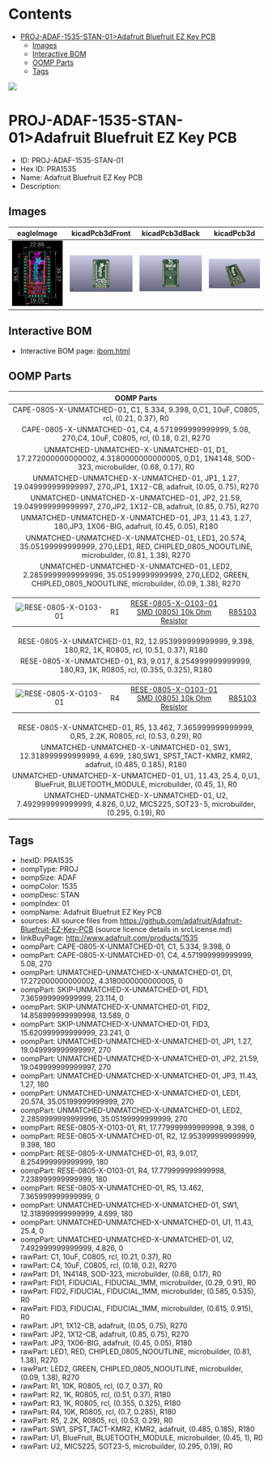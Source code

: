 



Contents
========

* [PROJ-ADAF-1535-STAN-01>Adafruit Bluefruit EZ Key PCB](#proj-adaf-1535-stan-01adafruit-bluefruit-ez-key-pcb)
	* [Images](#images)
	* [Interactive BOM](#interactive-bom)
	* [OOMP Parts](#oomp-parts)
	* [Tags](#tags)
  
![][im]
# PROJ-ADAF-1535-STAN-01>Adafruit Bluefruit EZ Key PCB

- ID: PROJ-ADAF-1535-STAN-01
- Hex ID: PRA1535
- Name: Adafruit Bluefruit EZ Key PCB
- Description: 

## Images
  
  

|eagleImage|kicadPcb3dFront|kicadPcb3dBack|kicadPcb3d|
| :---: | :---: | :---: | :---: |
|[![eagleImage](eagleImage_140.png)](eagleImage_600.png)|[![kicadPcb3dFront](kicadPcb3dFront_140.png)](kicadPcb3dFront_600.png)|[![kicadPcb3dBack](kicadPcb3dBack_140.png)](kicadPcb3dBack_600.png)|[![kicadPcb3d](kicadPcb3d_140.png)](kicadPcb3d_600.png)|

## Interactive BOM

- Interactive BOM page: [ibom.html](kicad/bom/ibom.html)

## OOMP Parts
  

|OOMP Parts|
| :---: |
|CAPE-0805-X-UNMATCHED-01, C1, 5.334, 9.398, 0,C1, 10uF, C0805, rcl, (0.21, 0.37), R0|
|CAPE-0805-X-UNMATCHED-01, C4, 4.571999999999999, 5.08, 270,C4, 10uF, C0805, rcl, (0.18, 0.2), R270|
|UNMATCHED-UNMATCHED-X-UNMATCHED-01, D1, 17.272000000000002, 4.3180000000000005, 0,D1, 1N4148, SOD-323, microbuilder, (0.68, 0.17), R0|
|UNMATCHED-UNMATCHED-X-UNMATCHED-01, JP1, 1.27, 19.049999999999997, 270,JP1, 1X12-CB, adafruit, (0.05, 0.75), R270|
|UNMATCHED-UNMATCHED-X-UNMATCHED-01, JP2, 21.59, 19.049999999999997, 270,JP2, 1X12-CB, adafruit, (0.85, 0.75), R270|
|UNMATCHED-UNMATCHED-X-UNMATCHED-01, JP3, 11.43, 1.27, 180,JP3, 1X06-BIG, adafruit, (0.45, 0.05), R180|
|UNMATCHED-UNMATCHED-X-UNMATCHED-01, LED1, 20.574, 35.05199999999999, 270,LED1, RED, CHIPLED_0805_NOOUTLINE, microbuilder, (0.81, 1.38), R270|
|UNMATCHED-UNMATCHED-X-UNMATCHED-01, LED2, 2.2859999999999996, 35.05199999999999, 270,LED2, GREEN, CHIPLED_0805_NOOUTLINE, microbuilder, (0.09, 1.38), R270|
|<table><tr><td>![RESE-0805-X-O103-01](https://raw.githubusercontent.com/oomlout/oomlout_OOMP_parts/main/RESE-0805-X-O103-01/image_140.jpg)</td><td> R1</td><td>[RESE-0805-X-O103-01<br>SMD (0805) 10k Ohm Resistor](https://github.com/oomlout/oomlout_OOMP_parts/tree/main/RESE-0805-X-O103-01/)</td><td>[R85103](https://github.com/oomlout/oomlout_OOMP_parts/tree/main/RESE-0805-X-O103-01/)</td></tr></table>|
|RESE-0805-X-UNMATCHED-01, R2, 12.953999999999999, 9.398, 180,R2, 1K, R0805, rcl, (0.51, 0.37), R180|
|RESE-0805-X-UNMATCHED-01, R3, 9.017, 8.254999999999999, 180,R3, 1K, R0805, rcl, (0.355, 0.325), R180|
|<table><tr><td>![RESE-0805-X-O103-01](https://raw.githubusercontent.com/oomlout/oomlout_OOMP_parts/main/RESE-0805-X-O103-01/image_140.jpg)</td><td> R4</td><td>[RESE-0805-X-O103-01<br>SMD (0805) 10k Ohm Resistor](https://github.com/oomlout/oomlout_OOMP_parts/tree/main/RESE-0805-X-O103-01/)</td><td>[R85103](https://github.com/oomlout/oomlout_OOMP_parts/tree/main/RESE-0805-X-O103-01/)</td></tr></table>|
|RESE-0805-X-UNMATCHED-01, R5, 13.462, 7.365999999999999, 0,R5, 2.2K, R0805, rcl, (0.53, 0.29), R0|
|UNMATCHED-UNMATCHED-X-UNMATCHED-01, SW1, 12.318999999999999, 4.699, 180,SW1, SPST_TACT-KMR2, KMR2, adafruit, (0.485, 0.185), R180|
|UNMATCHED-UNMATCHED-X-UNMATCHED-01, U1, 11.43, 25.4, 0,U1, BlueFruit, BLUETOOTH_MODULE, microbuilder, (0.45, 1), R0|
|UNMATCHED-UNMATCHED-X-UNMATCHED-01, U2, 7.492999999999999, 4.826, 0,U2, MIC5225, SOT23-5, microbuilder, (0.295, 0.19), R0|

## Tags

- hexID: PRA1535
- oompType: PROJ
- oompSize: ADAF
- oompColor: 1535
- oompDesc: STAN
- oompIndex: 01
- oompName: Adafruit Bluefruit EZ Key PCB
- sources: All source files from https://github.com/adafruit/Adafruit-Bluefruit-EZ-Key-PCB (source licence details in srcLicense.md)
- linkBuyPage: http://www.adafruit.com/products/1535
- oompPart: CAPE-0805-X-UNMATCHED-01, C1, 5.334, 9.398, 0
- oompPart: CAPE-0805-X-UNMATCHED-01, C4, 4.571999999999999, 5.08, 270
- oompPart: UNMATCHED-UNMATCHED-X-UNMATCHED-01, D1, 17.272000000000002, 4.3180000000000005, 0
- oompPart: SKIP-UNMATCHED-X-UNMATCHED-01, FID1, 7.365999999999999, 23.114, 0
- oompPart: SKIP-UNMATCHED-X-UNMATCHED-01, FID2, 14.858999999999998, 13.589, 0
- oompPart: SKIP-UNMATCHED-X-UNMATCHED-01, FID3, 15.620999999999999, 23.241, 0
- oompPart: UNMATCHED-UNMATCHED-X-UNMATCHED-01, JP1, 1.27, 19.049999999999997, 270
- oompPart: UNMATCHED-UNMATCHED-X-UNMATCHED-01, JP2, 21.59, 19.049999999999997, 270
- oompPart: UNMATCHED-UNMATCHED-X-UNMATCHED-01, JP3, 11.43, 1.27, 180
- oompPart: UNMATCHED-UNMATCHED-X-UNMATCHED-01, LED1, 20.574, 35.05199999999999, 270
- oompPart: UNMATCHED-UNMATCHED-X-UNMATCHED-01, LED2, 2.2859999999999996, 35.05199999999999, 270
- oompPart: RESE-0805-X-O103-01, R1, 17.779999999999998, 9.398, 0
- oompPart: RESE-0805-X-UNMATCHED-01, R2, 12.953999999999999, 9.398, 180
- oompPart: RESE-0805-X-UNMATCHED-01, R3, 9.017, 8.254999999999999, 180
- oompPart: RESE-0805-X-O103-01, R4, 17.779999999999998, 7.238999999999999, 180
- oompPart: RESE-0805-X-UNMATCHED-01, R5, 13.462, 7.365999999999999, 0
- oompPart: UNMATCHED-UNMATCHED-X-UNMATCHED-01, SW1, 12.318999999999999, 4.699, 180
- oompPart: UNMATCHED-UNMATCHED-X-UNMATCHED-01, U1, 11.43, 25.4, 0
- oompPart: UNMATCHED-UNMATCHED-X-UNMATCHED-01, U2, 7.492999999999999, 4.826, 0
- rawPart: C1, 10uF, C0805, rcl, (0.21, 0.37), R0
- rawPart: C4, 10uF, C0805, rcl, (0.18, 0.2), R270
- rawPart: D1, 1N4148, SOD-323, microbuilder, (0.68, 0.17), R0
- rawPart: FID1, FIDUCIAL, FIDUCIAL_1MM, microbuilder, (0.29, 0.91), R0
- rawPart: FID2, FIDUCIAL, FIDUCIAL_1MM, microbuilder, (0.585, 0.535), R0
- rawPart: FID3, FIDUCIAL, FIDUCIAL_1MM, microbuilder, (0.615, 0.915), R0
- rawPart: JP1, 1X12-CB, adafruit, (0.05, 0.75), R270
- rawPart: JP2, 1X12-CB, adafruit, (0.85, 0.75), R270
- rawPart: JP3, 1X06-BIG, adafruit, (0.45, 0.05), R180
- rawPart: LED1, RED, CHIPLED_0805_NOOUTLINE, microbuilder, (0.81, 1.38), R270
- rawPart: LED2, GREEN, CHIPLED_0805_NOOUTLINE, microbuilder, (0.09, 1.38), R270
- rawPart: R1, 10K, R0805, rcl, (0.7, 0.37), R0
- rawPart: R2, 1K, R0805, rcl, (0.51, 0.37), R180
- rawPart: R3, 1K, R0805, rcl, (0.355, 0.325), R180
- rawPart: R4, 10K, R0805, rcl, (0.7, 0.285), R180
- rawPart: R5, 2.2K, R0805, rcl, (0.53, 0.29), R0
- rawPart: SW1, SPST_TACT-KMR2, KMR2, adafruit, (0.485, 0.185), R180
- rawPart: U1, BlueFruit, BLUETOOTH_MODULE, microbuilder, (0.45, 1), R0
- rawPart: U2, MIC5225, SOT23-5, microbuilder, (0.295, 0.19), R0



[im]: kicadPcb3d_450.png
